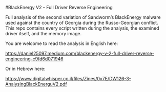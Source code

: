 #BlackEnergy V2 - Full Driver Reverse Engineering

Full analysis of the second variation of Sandworm’s BlackEnergy malware used against the country of Georgia during the Russo-Georgian conflict.
This repo contains every script written during the analysis, the examined driver itself, and the memory image.

You are welcome to read the analysis in English here:

https://daniel25097.medium.com/blackenergy-v-2-full-driver-reverse-engineering-c9fd6d071946

Or in Hebrew here:

https://www.digitalwhisper.co.il/files/Zines/0x7E/DW126-3-AnalysingBlackEnerguV2.pdf
